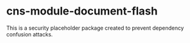 # cns-module-document-flash

This is a security placeholder package created to prevent dependency confusion attacks.
